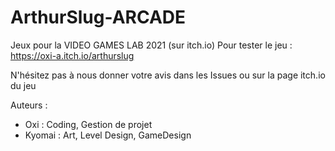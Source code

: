 # ArthurSlug-ARCADE
Jeux pour la VIDEO GAMES LAB 2021 (sur itch.io)
Pour tester le jeu : https://oxi-a.itch.io/arthurslug

N'hésitez pas à nous donner votre avis dans les Issues ou sur la page itch.io du jeu

Auteurs :
* Oxi : Coding, Gestion de projet
* Kyomai : Art, Level Design, GameDesign
